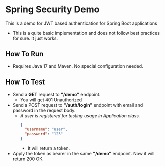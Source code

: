# Spring Security Demo
This is a demo for JWT based authentication for Spring Boot applications  
 - This is a quite basic implementation and does not follow best practices for sure. It just works.

## How To Run
- Requires Java 17 and Maven. No special configuration needed.

## How To Test
- Send a **GET** request to **"/demo"** endpoint.
  - You will get 401 Unauthorized
- Send a POST request to **"/auth/login"** endpoint with email and password in the request body.
  - *A user is registered for testing usage in Application class.*
      ```json
      {
        "username": "user",
        "password": "123"
      }
      ```
      - It will return a token.
- Apply the token as bearer in the same **"/demo"** endpoint. Now it will return 200 OK.
